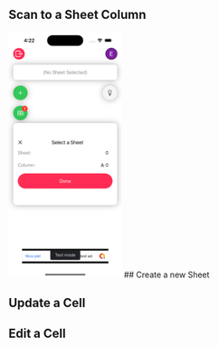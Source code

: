 ## Scan to a Sheet Column
<img width="200" src="./assets/select-sheet/select-sheet-1.1.png" />
## Create a new Sheet

## Update a Cell

## Edit a Cell
